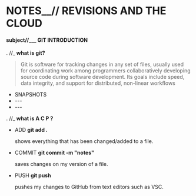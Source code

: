 # NOTES__// REVISIONS AND THE CLOUD

#### subject//___ GIT INTRODUCTION

. //_<b> what is git? </b>

> Git is software for tracking changes in any set of files, usually used for coordinating work among programmers collaboratively 
developing source code during software development. Its goals include speed, data integrity, and support for distributed, non-linear workflows

<ul>
  <li>SNAPSHOTS</li>
  <li>---</li>
  <li>---</li>
  
</ul>
 
 . //_<b> what is A C P ? </b>

 <ul>
  <li>ADD <b> git add . </b> <p> shows everything that has been changed/added to a file.</p> </li>
  <li>COMMIT <b> git commit -m "notes" </b> <p> saves changes on my version of a file. </p> </li>
  <li>PUSH <b> git push </b> <p> pushes my changes to GitHub from text editors such as VSC.</p> </li>
</ul>
